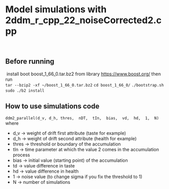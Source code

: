 # Model simulations with 2ddm_r_cpp_22_noiseCorrected2.cpp
​
## Before running 
​
install boot boost_1_66_0.tar.bz2 from library https://www.boost.org/ then run  
`tar --bzip2 -xf ~/boost_1_66_0.tar.bz2`
`cd boost_1_66_0/`
`./bootstrap.sh`  
`sudo ./b2 install`
​
​
## How to use simulations code
`ddm2_parallel(d_v, d_h, thres,  nDT,  tIn,  bias,  vd,  hd,  1,  N)`
where 
- d_v    -> weight of drift first attribute (taste for example)
- d_h    -> weight of drift second attribute (health for example)
- thres    -> threshold or boundary of the accumulation
- tIn    -> time parameter at which the value 2 comes in the accumulation process
- bias      -> initial value (starting point) of the accumulation
- td      -> value difference in taste
- hd      -> value difference in health
- 1       -> noise value (to change sigma if you fix the threshold to 1)
- N         -> number of simulations

